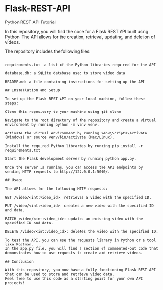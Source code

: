 # Flask-REST-API
Python REST API Tutorial 

In this repository, you will find the code for a Flask REST API built using Python. 
The API allows for the creation, retrieval, updating, and deletion of videos.

The repository includes the following files:

``` app.py: the main code file for the API

requirements.txt: a list of the Python libraries required for the API

database.db: a SQLite database used to store video data

README.md: a file containing instructions for setting up the API

## Installation and Setup

To set up the Flask REST API on your local machine, follow these steps:

Clone this repository to your machine using git clone.

Navigate to the root directory of the repository and create a virtual environment by running python -m venv venv.

Activate the virtual environment by running venv\Scripts\activate (Windows) or source venv/bin/activate (Mac/Linux).

Install the required Python libraries by running pip install -r requirements.txt.

Start the Flask development server by running python app.py.

Once the server is running, you can access the API endpoints by sending HTTP requests to http://127.0.0.1:5000/.

## Usage

The API allows for the following HTTP requests:

GET /video/<int:video_id>: retrieves a video with the specified ID.

PUT /video/<int:video_id>: creates a new video with the specified ID and data.

PATCH /video/<int:video_id>: updates an existing video with the specified ID and data.

DELETE /video/<int:video_id>: deletes the video with the specified ID.

To test the API, you can use the requests library in Python or a tool like Postman.
In the app.py file, you will find a section of commented-out code that demonstrates how to use requests to create and retrieve videos.

## Conclusion

With this repository, you now have a fully functioning Flask REST API that can be used to store and retrieve video data.
Feel free to use this code as a starting point for your own API projects!
